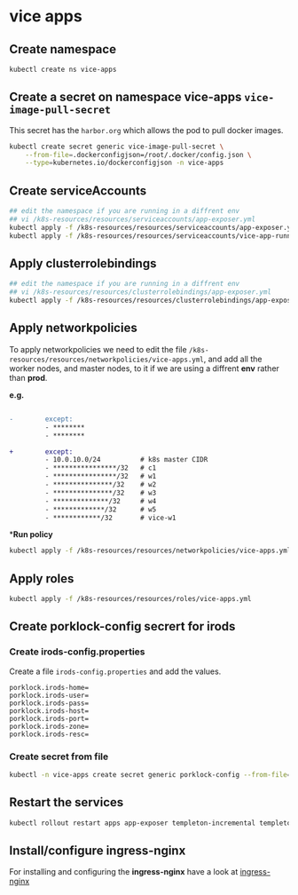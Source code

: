 # vice apps

## Create namespace
```bash
kubectl create ns vice-apps
```

## Create a secret on namespace vice-apps `vice-image-pull-secret`

This secret has the `harbor.org` which allows the pod to pull docker images.

```bash
kubectl create secret generic vice-image-pull-secret \
    --from-file=.dockerconfigjson=/root/.docker/config.json \
    --type=kubernetes.io/dockerconfigjson -n vice-apps
```

## Create serviceAccounts

```bash
## edit the namespace if you are running in a diffrent env
## vi /k8s-resources/resources/serviceaccounts/app-exposer.yml
kubectl apply -f /k8s-resources/resources/serviceaccounts/app-exposer.yml
kubectl apply -f /k8s-resources/resources/serviceaccounts/vice-app-runner.yml
```

## Apply clusterrolebindings

```bash
## edit the namespace if you are running in a diffrent env
## vi /k8s-resources/resources/clusterrolebindings/app-exposer.yml
kubectl apply -f /k8s-resources/resources/clusterrolebindings/app-exposer.yml
```

## Apply networkpolicies

To apply networkpolicies we need to edit the file `/k8s-resources/resources/networkpolicies/vice-apps.yml`, and add all the worker nodes, and master nodes, to it if we are using a diffrent **env** rather than
**prod**.

**e.g.**

```diff

-        except:
         - ********
         - ********

+        except:
         - 10.0.10.0/24          # k8s master CIDR
         - ****************/32   # c1 
         - ****************/32   # w1 
         - ***************/32    # w2 
         - ***************/32    # w3 
         - **************/32     # w4
         - *************/32      # w5 
         - ************/32       # vice-w1 
```

***Run policy**

```bash
kubectl apply -f /k8s-resources/resources/networkpolicies/vice-apps.yml
```

## Apply roles

```bash
kubectl apply -f /k8s-resources/resources/roles/vice-apps.yml
```

## Create porklock-config secrert for irods

### Create irods-config.properties

Create a file `irods-config.properties` and add the values.

```properties
porklock.irods-home=
porklock.irods-user=
porklock.irods-pass=
porklock.irods-host=
porklock.irods-port=
porklock.irods-zone=
porklock.irods-resc=
```

### Create secret from file

```bash
kubectl -n vice-apps create secret generic porklock-config --from-file=irods-config.properties
```

## Restart the services
```bash
kubectl rollout restart apps app-exposer templeton-incremental templeton-periodic -n NAMESPACE
```

## Install/configure ingress-nginx

For installing and configuring the **ingress-nginx** have a look at [ingress-nginx](ingress-nginx.md)
